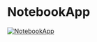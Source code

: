 # NotebookApp
[![NotebookApp](https://img.youtube.com/vi/wH34VoRSEKgE/0.jpg)](https://www.youtube.com/watch?v=wH34VoRSEKg)
